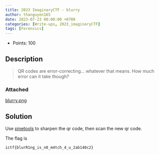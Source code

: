 ```yaml
---
title: 2023 ImaginaryCTF - blurry
author: thanguyen165
date: 2023-07-23 00:00:00 +0700
categories: [Write-ups, 2023_imaginaryCTF]
tags: [Forensics]
---
```


* Points: 100

## Description

> QR codes are error-correcting... whatever that means. How much error can it take though?

### Attached

[blurry.png](https://imaginaryctf.org/r/kaegq#chall.png)

## Solution

Use [pinetools](https://pinetools.com/sharpen-image) to sharpen the qr code, then scan the new qr code.

The flag is

```
ictf{blurR1ng_is_n0_m4tch_4_u_2ab140c2}
```